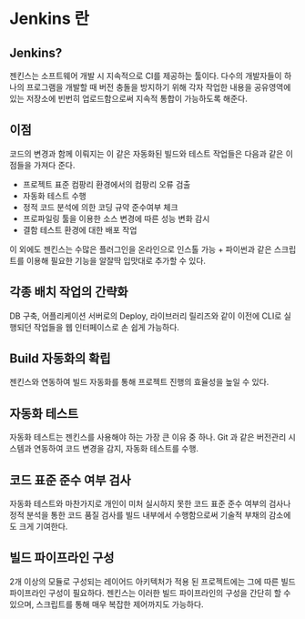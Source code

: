 # Jenkins 란
## Jenkins? 
젠킨스는 소프트웨어 개발 시 지속적으로 CI를 제공하는 툴이다. 다수의 개발자들이 하나의 프로그램을 개발할 때 버전 충돌을 방지하기 위해 각자 작업한 내용을 공유영역에 있는 저장소에 빈번히 업로드함으로써 지속적 통합이 가능하도록 해준다.

## 이점
코드의 변경과 함께 이뤄지는 이 같은 자동화된 빌드와 테스트 작업들은 다음과 같은 이점들을 가져다 준다.
- 프로젝트 표준 컴팡리 환경에서의 컴팡리 오류 검출
- 자동화 테스트 수행
- 정적 코드 분석에 의한 코딩 규약 준수여부 체크
- 프로파일링 툴을 이용한 소스 변경에 따른 성능 변화 감시
- 결함 테스트 환경에 대한 배포 작업

이 외에도 젠킨스는 수많은 플러그인을 온라인으로 인스톨 가능 + 파이썬과 같은 스크립트를 이용해 필요한 기능을 알잘딱 입맛대로 추가할 수 있다.

## 각종 배치 작업의 간략화
DB 구축, 어플리케이션 서버로의 Deploy, 라이브러리 릴리즈와 같이 이전에 CLI로 실행되던 작업들을 웹 인터페이스로 손 쉽게 가능하다.

## Build 자동화의 확립
젠킨스와 연동하여 빌드 자동화를 통해 프로젝트 진행의 효율성을 높일 수 있다.

## 자동화 테스트
자동화 테스트는 젠킨스를 사용해야 하는 가장 큰 이유 중 하나. Git 과 같은 버전관리 시스템과 연동하여 코드 변경을 감지, 자동화 테스트를 수행. 

## 코드 표준 준수 여부 검사
자동화 테스트와 마찬가지로 개인이 미처 실시하지 못한 코드 표준 준수 여부의 검사나 정적 분석을 통한 코드 품질 검사를 빌드 내부에서 수행함으로써 기술적 부채의 감소에도 크게 기여한다.

## 빌드 파이프라인 구성
2개 이상의 모듈로 구성되는 레이어드 아키텍처가 적용 된 프로젝트에는 그에 따른 빌드 파이프라인 구성이 필요하다. 젠킨스는 이러한 빌드 파이프라인의 구성을 간단히 할 수 있으며, 스크립트를 통해 매우 복잡한 제어까지도 가능하다.
